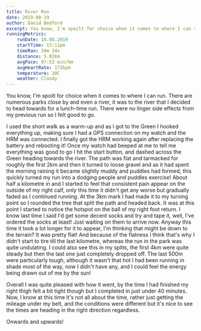 ```yaml
---
title: River Run
date: 2019-08-19
author: David Bedford
excerpt: You know, I'm spoilt for choice when it comes to where I can run. There are numerous parks close by and even a river, it was to the river that I decided to head towards for a lunch-time run. Therewere no linger side effects from my previous run so I felt good to go.
runningMetrics:
    runDate: 18.08.2019
    startTime: 13:11pm
    timeRan: 39m 34s
    distance: 5.02km
    avgPace: 07:53 min/km
    avgHeartRate: 173bpm
    temperature: 20C
    weather: Cloudy
---
```


You know, I'm spoilt for choice when it comes to where I can run. There are numerous parks close
by and even a river, it was to the river that I decided to head towards for a lunch-time run. There
were no linger side effects from my previous run so I felt good to go. 

I used the short walk as a warm-up and as I got to the Green I hooked everything up, making sure I
had a GPS connection on my watch and the HRM was connected. I finally got the HRM working again
after replacing the battery and rebooting it! Once my watch had beeped at me to tell me everything
was good to go I hit the start button, and dashed across the Green heading towards the river. The path
was flat and tarmacked for roughly the first 2km and then it turned to loose gravel and as it had spent
the morning raining it became slightly muddy and puddles had formed, this quickly turned my run into a
dodging people and puddles exercise! About half a kilometre in and I started to feel that consistent
pain appear on the outside of my right calf, only this time it didn't get any worse but gradually
faded as I continued running. At the 3km mark I had made it to my turning point so I rounded the tree
that split the path and headed back. It was at this point I started to notice the hotspot on the ball
of my right foot return. I know last time I said I'd get some decent socks and try and tape it, well,
I've ordered the socks at least! Just waiting on them to arrive now. Anyway this time it took a lot
longer for it to appear, I'm thinking that might be down to the terrain? It was pretty flat! And because
of the flatness I think that's why I didn't start to tire till the last kilometre, whereas the run
in the park was quite undulating. I could also see this in my splits, the first 4km were quite steady
but then the last one just completely dropped off. The last 500m were particularly tough, although it
wasn't that hot I had been running in shade most of the way, now I didn't have any, and I could feel
the energy being drawn out of me by the sun!

Overall I was quite pleased with how it went, by the time I had finished my right thigh felt a bit tight
though but I completed in just under 40 minutes. Now, I know at this time it's not all about the time,
rather just getting the mileage under my belt, and the conditions were different but it's nice to see
the times are heading in the right direction regardless.

Onwards and upwards!
